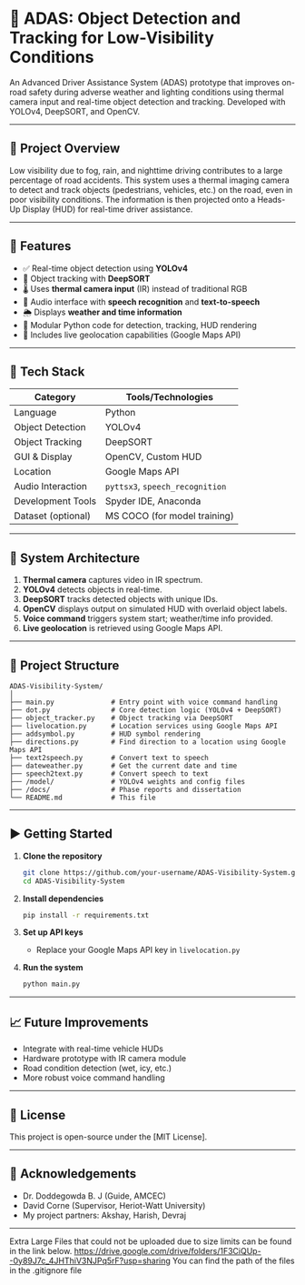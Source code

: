 # 🚗 ADAS: Object Detection and Tracking for Low-Visibility Conditions

An Advanced Driver Assistance System (ADAS) prototype that improves on-road safety during adverse weather and lighting conditions using thermal camera input and real-time object detection and tracking. Developed with YOLOv4, DeepSORT, and OpenCV.

---

## 📌 Project Overview

Low visibility due to fog, rain, and nighttime driving contributes to a large percentage of road accidents. This system uses a thermal imaging camera to detect and track objects (pedestrians, vehicles, etc.) on the road, even in poor visibility conditions. The information is then projected onto a Heads-Up Display (HUD) for real-time driver assistance.

---

## 🎯 Features

* ✅ Real-time object detection using **YOLOv4**
* 🔄 Object tracking with **DeepSORT**
* 🌡️ Uses **thermal camera input** (IR) instead of traditional RGB
* 🧠 Audio interface with **speech recognition** and **text-to-speech**
* 🌦️ Displays **weather and time information**
* 🧩 Modular Python code for detection, tracking, HUD rendering
* 📍 Includes live geolocation capabilities (Google Maps API)

---

## 🧰 Tech Stack

| Category           | Tools/Technologies              |
| ------------------ | ------------------------------- |
| Language           | Python                          |
| Object Detection   | YOLOv4                          |
| Object Tracking    | DeepSORT                        |
| GUI & Display      | OpenCV, Custom HUD              |
| Location           | Google Maps API                 |
| Audio Interaction  | `pyttsx3`, `speech_recognition` |
| Development Tools  | Spyder IDE, Anaconda            |
| Dataset (optional) | MS COCO (for model training)    |

---

## 🧪 System Architecture

1. **Thermal camera** captures video in IR spectrum.
2. **YOLOv4** detects objects in real-time.
3. **DeepSORT** tracks detected objects with unique IDs.
4. **OpenCV** displays output on simulated HUD with overlaid object labels.
5. **Voice command** triggers system start; weather/time info provided.
6. **Live geolocation** is retrieved using Google Maps API.

---

## 📂 Project Structure

```
ADAS-Visibility-System/
│
├── main.py              # Entry point with voice command handling
├── dot.py               # Core detection logic (YOLOv4 + DeepSORT)
├── object_tracker.py    # Object tracking via DeepSORT
├── livelocation.py      # Location services using Google Maps API
├── addsymbol.py         # HUD symbol rendering
├── directions.py        # Find direction to a location using Google Maps API
├── text2speech.py       # Convert text to speech
├── dateweather.py       # Get the current date and time
├── speech2text.py       # Convert speech to text
├── /model/              # YOLOv4 weights and config files
├── /docs/               # Phase reports and dissertation
└── README.md            # This file
```

---

## ▶️ Getting Started

1. **Clone the repository**

   ```bash
   git clone https://github.com/your-username/ADAS-Visibility-System.git
   cd ADAS-Visibility-System
   ```

2. **Install dependencies**

   ```bash
   pip install -r requirements.txt
   ```

3. **Set up API keys**

   * Replace your Google Maps API key in `livelocation.py`

4. **Run the system**

   ```bash
   python main.py
   ```

---

## 📈 Future Improvements

* Integrate with real-time vehicle HUDs
* Hardware prototype with IR camera module
* Road condition detection (wet, icy, etc.)
* More robust voice command handling

---

## 📜 License

This project is open-source under the [MIT License].

---

## 🙌 Acknowledgements

* Dr. Doddegowda B. J (Guide, AMCEC)
* David Corne (Supervisor, Heriot-Watt University)
* My project partners: Akshay, Harish, Devraj

---

Extra Large Files that could not be uploaded due to size limits can be found in the link below.
https://drive.google.com/drive/folders/1F3CiQUp--0y89J7c_4JHThiV3NJPq5rF?usp=sharing
You can find the path of the files in the .gitignore file
